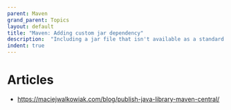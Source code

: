 ```yaml
---
parent: Maven
grand_parent: Topics
layout: default
title: "Maven: Adding custom jar dependency"
description:  "Including a jar file that isn't available as a standard Maven dependency"
indent: true
---
```


# Articles

* <https://maciejwalkowiak.com/blog/publish-java-library-maven-central/>
